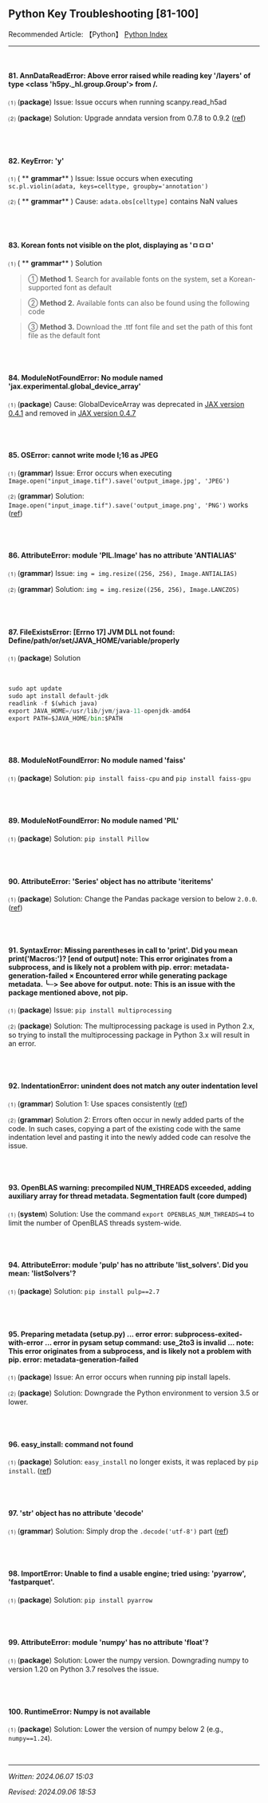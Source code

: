 ## **Python Key Troubleshooting [81-100]**

Recommended Article: 【Python】  [Python Index](https://jb243.github.io/pages/786)

___

<br>

#### **81\. AnnDataReadError: Above error raised while reading key '/layers' of type <class 'h5py._hl.group.Group'> from /.**

⑴ (**package**) Issue: Issue occurs when running scanpy.read_h5ad

⑵ (**package**) Solution: Upgrade anndata version from 0.7.8 to 0.9.2 ([ref](https://github.com/scverse/scanpy/issues/2297))

<br>

<br>

#### **82\. KeyError: 'y'**

⑴ ( ** **grammar**** ) Issue: Issue occurs when executing `sc.pl.violin(adata, keys=celltype, groupby='annotation')`

⑵ ( ** **grammar**** ) Cause: `adata.obs[celltype]` contains NaN values

<br>

<br>

#### **83\. Korean fonts not visible on the plot, displaying as 'ㅁㅁㅁ'**

⑴ ( ** **grammar**** ) Solution

> ① **Method 1.** Search for available fonts on the system, set a Korean-supported font as default

> ② **Method 2.** Available fonts can also be found using the following code

> ③ **Method 3.** Download the .ttf font file and set the path of this font file as the default font

<br>

<br>

#### **84\. ModuleNotFoundError: No module named 'jax.experimental.global_device_array'**

⑴ (**package**) Cause: GlobalDeviceArray was deprecated in [JAX version 0.4.1](https://jax.readthedocs.io/en/latest/changelog.html#jax-0-4-1-dec-13-2022) and removed in [JAX version 0.4.7](https://jax.readthedocs.io/en/latest/changelog.html#jax-0-4-7-march-27-2023)

<br>

<br>

#### **85\. OSError: cannot write mode I;16 as JPEG**

⑴ (**grammar**) Issue: Error occurs when executing `Image.open("input_image.tif").save('output_image.jpg', 'JPEG')`

⑵ (**grammar**) Solution: `Image.open("input_image.tif").save('output_image.png', 'PNG')` works ([ref](https://github.com/thygate/stable-diffusion-webui-depthmap-script/issues/15))

<br>

<br>

#### **86\. AttributeError: module 'PIL.Image' has no attribute 'ANTIALIAS'**

⑴ (**grammar**) Issue: `img = img.resize((256, 256), Image.ANTIALIAS)`

⑵ (**grammar**) Solution: `img = img.resize((256, 256), Image.LANCZOS)`

<br>

<br>

#### 87. FileExistsError: [Errno 17] JVM DLL not found: Define/path/or/set/JAVA_HOME/variable/properly

⑴ (**package**) Solution

<br>
 
```python
sudo apt update
sudo apt install default-jdk
readlink -f $(which java)
export JAVA_HOME=/usr/lib/jvm/java-11-openjdk-amd64 
export PATH=$JAVA_HOME/bin:$PATH
```

<br>

<br>

#### 88. ModuleNotFoundError: No module named 'faiss'

⑴  (**package**) Solution: `pip install faiss-cpu` and `pip install faiss-gpu`

<br>

<br>

#### 89. ModuleNotFoundError: No module named 'PIL'

⑴ (**package**) Solution: `pip install Pillow`

<br>

<br>

#### 90. AttributeError: 'Series' object has no attribute 'iteritems'

⑴ (**package**) Solution: Change the Pandas package version to below `2.0.0`. ([ref](https://stackoverflow.com/questions/77636192/attributeerror-series-object-has-no-attribute-iteritems-in-simple-custom))

<br>

<br>

#### 91. SyntaxError: Missing parentheses in call to 'print'. Did you mean print('Macros:')? [end of output] note: This error originates from a subprocess, and is likely not a problem with pip. error: metadata-generation-failed × Encountered error while generating package metadata. ╰─> See above for output. note: This is an issue with the package mentioned above, not pip.

⑴ (**package**) Issue: `pip install multiprocessing`

⑵ (**package**) Solution: The multiprocessing package is used in Python 2.x, so trying to install the multiprocessing package in Python 3.x will result in an error.

<br>

<br>

#### 92. IndentationError: unindent does not match any outer indentation level

⑴ (**grammar**) Solution 1: Use spaces consistently ([ref](https://stackoverflow.com/questions/492387/indentationerror-unindent-does-not-match-any-outer-indentation-level-although))

⑵ (**grammar**) Solution 2: Errors often occur in newly added parts of the code. In such cases, copying a part of the existing code with the same indentation level and pasting it into the newly added code can resolve the issue.

<br>

<br>

#### 93. OpenBLAS warning: precompiled NUM_THREADS exceeded, adding auxiliary array for thread metadata. Segmentation fault (core dumped)

⑴ (**system**) Solution: Use the command `export OPENBLAS_NUM_THREADS=4` to limit the number of OpenBLAS threads system-wide.

<br>

<br>

#### 94. AttributeError: module 'pulp' has no attribute 'list_solvers'. Did you mean: 'listSolvers'?

⑴ (**package**) Solution: `pip install pulp==2.7`

<br>

<br>

#### 95. Preparing metadata (setup.py) ... error error: subprocess-exited-with-error ... error in pysam setup command: use_2to3 is invalid ... note: This error originates from a subprocess, and is likely not a problem with pip. error: metadata-generation-failed

⑴ (**package**) Issue: An error occurs when running pip install lapels.

⑵ (**package**) Solution: Downgrade the Python environment to version 3.5 or lower.

<br>

<br>

#### 96. easy_install: command not found

⑴ (**package**) Solution: `easy_install` no longer exists, it was replaced by `pip install`. ([ref](https://stackoverflow.com/questions/8650459/how-to-get-setuptools-and-easy-install))

<br>

<br>

#### 97. 'str' object has no attribute 'decode'

⑴ (**grammar**) Solution: Simply drop the `.decode('utf-8')` part ([ref](https://stackoverflow.com/questions/28583565/str-object-has-no-attribute-decode-python-3-error))

<br>

<br>

#### 98. ImportError: Unable to find a usable engine; tried using: 'pyarrow', 'fastparquet'.

⑴ (**package**) Solution: `pip install pyarrow`

<br>

<br>

#### 99. AttributeError: module 'numpy' has no attribute 'float'?

⑴ (**package**) Solution: Lower the numpy version. Downgrading numpy to version 1.20 on Python 3.7 resolves the issue.

<br>

<br>

#### 100. RuntimeError: Numpy is not available

⑴ (**package**) Solution: Lower the version of numpy below 2 (e.g., `numpy==1.24`).

<br>

----

_Written: 2024.06.07 15:03_

_Revised: 2024.09.06 18:53_
